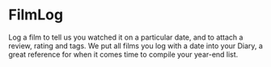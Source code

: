 # FilmLog
 Log a film to tell us you watched it on a particular date, and to attach a review, rating and tags. We put all films you log with a date into your Diary, a great reference for when it comes time to compile your year-end list. 
